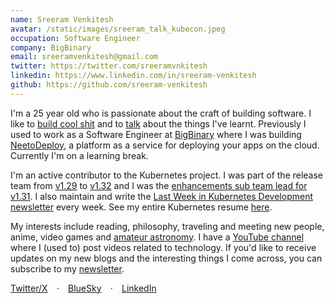 ```yaml
---
name: Sreeram Venkitesh
avatar: /static/images/sreeram_talk_kubecon.jpeg
occupation: Software Engineer
company: BigBinary
email: sreeramvenkitesh@gmail.com
twitter: https://twitter.com/sreeramvnkitesh
linkedin: https://www.linkedin.com/in/sreeram-venkitesh
github: https://github.com/sreeram-venkitesh
---
```


I'm a 25 year old who is passionate about the craft of building software. I like to [build cool shit](/projects) and to [talk](/talks) about the things I've learnt. Previously I used to work as a Software Engineer at [BigBinary](https://bigbinary.com) where I was building [NeetoDeploy](https://neeto.com/neetodeploy), a platform as a service for deploying your apps on the cloud. Currently I'm on a learning break. 

I'm an active contributor to the Kubernetes project. I was part of the release team from [v1.29](https://github.com/kubernetes/sig-release/blob/master/releases/release-1.29/release-team.md) to [v1.32](https://github.com/kubernetes/sig-release/blob/master/releases/release-1.32/release-team.md) and I was the [enhancements sub team lead for v1.31](https://github.com/kubernetes/sig-release/blob/master/releases/release-1.31/release-team.md). I also maintain and write the [Last Week in Kubernetes Development newsletter](https://lwkd.info) every week. See my entire Kubernetes resume [here](/kubernetes).

My interests include reading, philosophy, traveling and meeting new people, anime, video games and [amateur astronomy](https://sreeram-venkitesh.github.io/clear-skies/). I have a [YouTube channel](https://www.youtube.com/c/sreeramvenkitesh) where I (used to) post videos related to technology. If you'd like to receive updates on my new blogs and the interesting things I come across, you can subscribe to my [newsletter](/newsletter).

[Twitter/X](https://twitter.com/sreeramvnkitesh) ⠀·⠀ [BlueSky](https://bsky.app/profile/sreeram.bsky.social) ⠀·⠀ [LinkedIn](https://www.linkedin.com/in/sreeramvenkitesh/)